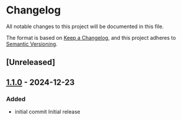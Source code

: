 # Changelog

All notable changes to this project will be documented in this file.

The format is based on [Keep a Changelog](https://keepachangelog.com/en/1.0.0/),
and this project adheres to [Semantic Versioning](https://semver.org/spec/v2.0.0.html).

## [Unreleased]

## [1.1.0](https://github.com/croissong/gitwatch-rs/compare/v1.0.0...v1.1.0) - 2024-12-23

### Added

- initial commit
Initial release
